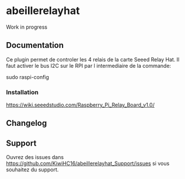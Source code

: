 # abeillerelayhat

Work in progress

## Documentation

Ce plugin permet de controler les 4 relais de la carte Seeed Relay Hat.
Il faut activer le bus I2C sur le RPI par l intermediaire de la commande:

sudo raspi-config

### Installation

https://wiki.seeedstudio.com/Raspberry_Pi_Relay_Board_v1.0/


## Changelog



## Support

Ouvrez des issues dans https://github.com/KiwiHC16/abeillerelayhat_Support/issues si vous souhaitez du support.
